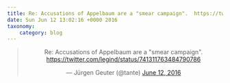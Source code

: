 ```yaml
---
title: Re: Accusations of Appelbaum are a "smear campaign".  https://twitter.com/legind/status/741311763484790786
date: Sun Jun 12 13:02:16 +0000 2016
taxonomy:
    category: blog
---
```

<blockquote class="twitter-tweet" align="center"><p lang="en" dir="ltr">Re: Accusations of Appelbaum are a &quot;smear campaign&quot;.  <a href="https://twitter.com/legind/status/741311763484790786">https://twitter.com/legind/status/741311763484790786</a></p>&mdash; Jürgen Geuter (@tante) <a href="https://twitter.com/tante/status/741962582236487680">June 12, 2016</a></blockquote>

